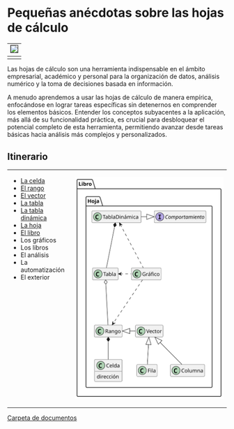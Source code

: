 # Pequeñas anécdotas sobre las hojas de cálculo

<div align=center>

|<img src="images/DALL·E-2024-03-11-21.48.01.webp" width="10%" border=1>|
|-|
||

</div>

Las hojas de cálculo son una herramienta indispensable en el ámbito empresarial, académico y personal para la organización de datos, análisis numérico y la toma de decisiones basada en información. 

A menudo aprendemos a usar las hojas de cálculo de manera empírica, enfocándose en lograr tareas específicas sin detenernos en comprender los elementos básicos. Entender los conceptos subyacentes a la aplicación, más allá de su funcionalidad práctica, es crucial para desbloquear el potencial completo de esta herramienta, permitiendo avanzar desde tareas básicas hacia análisis más complejos y personalizados.

## Itinerario

<div align=center>

<table border=0>
    <tr>
        <td valign=top>
        
- [La celda](docs/celda/README.md)
- [El rango](docs/rango/README.md)
- [El vector](docs/vector/README.md)
- [La tabla](docs/tabla/README.md)
- [La tabla dinámica](docs/tablaDinamica/README.md)
- [La hoja](/docs/hoja/README.md)
- [El libro](/docs/libro/README.md)
- Los gráficos
- Los libros
- El análisis
- La automatización
- El exterior
        </td>
        <td>

![](/images/modelosUML/docs/UMLdocs/esquema000.svg)
        </td>
    </tr>
</table>

</div>

[Carpeta de documentos](https://1drv.ms/f/s!AnIJHRHgFpG-lkytF3Qq4lMkKsqD?e=h6aQ7Y)
